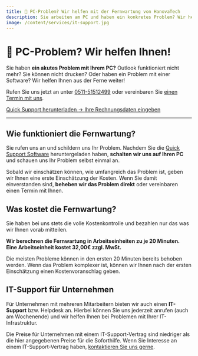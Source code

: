 ```yaml
---
title: 🚨 PC-Problem? Wir helfen mit der Fernwartung von HanovaTech
description: Sie arbeiten am PC und haben ein konkretes Problem? Wir helfen Ihnen aus der Ferne weiter! Mit unserer Fernwartung können wir Ihnen schnell und unkompliziert helfen, egal wo Sie sich gerade befinden.
image: /content/services/it-support.jpg
---
```


# 🚨 PC-Problem? Wir helfen Ihnen!

Sie haben **ein akutes Problem mit Ihrem PC?** Outlook funktioniert nicht mehr? Sie können nicht drucken? Oder haben ein Problem mit einer Software? Wir helfen Ihnen aus der Ferne weiter!

<span class="text-xl font-semibold">Rufen Sie uns jetzt an unter [0511-51512499](tel:+4951151512499) oder vereinbaren Sie [einen Termin mit uns](https://calendly.com/hanovatech/fernwartung).</span>

<div class="mt-12 not-prose">
  <a href="https://download.teamviewer.com/QS" target="_blank" class="rounded-md bg-blue-600 px-3.5 py-2.5 text-sm font-semibold text-white tracking-wide uppercase shadow-sm hover:bg-blue-500 focus-visible:outline focus-visible:outline-2 focus-visible:outline-offset-2 focus-visible:outline-blue-600 duration-200">
    Quick Support herunterladen <span aria-hidden="true">&rarr;</span>
  </a>

  <a href="#" class="mt-6 block text-sm font-semibold leading-6 text-gray-900">
    Ihre Rechnungsdaten eingeben
  </a>
</div>

---

## Wie funktioniert die Fernwartung?
Sie rufen uns an und schildern uns Ihr Problem. Nachdem Sie die [Quick Support Software](https://download.teamviewer.com/QS) heruntergeladen haben, **schalten wir uns auf Ihren PC** und schauen uns Ihr Problem selbst einmal an.

Sobald wir einschätzen können, wie umfangreich das Problem ist, geben wir Ihnen eine erste Einschätzung der Kosten. Wenn Sie damit einverstanden sind, **beheben wir das Problem direkt** oder vereinbaren einen Termin mit Ihnen.

## Was kostet die Fernwartung?
Sie haben bei uns stets die volle Kostenkontrolle und bezahlen nur das was wir Ihnen vorab mitteilen.

**Wir berechnen die Fernwartung in Arbeitseinheiten zu je 20 Minuten.**  
**Eine Arbeitseinheit kostet 32,00€ zzgl. MwSt.**

Die meisten Probleme können in den ersten 20 Minuten bereits behoben werden. Wenn das Problem komplexer ist, können wir Ihnen nach der ersten Einschätzung einen Kostenvoranschlag geben.

## IT-Support für Unternehmen
Für Unternehmen mit mehreren Mitarbeitern bieten wir auch einen **IT-Support** bzw. Helpdesk an. Hierbei können Sie uns jederzeit anrufen (auch am Wochenende) und wir helfen Ihnen bei Problemen mit Ihrer IT-Infrastruktur.

Die Preise für Unternehmen mit einem IT-Support-Vertrag sind niedriger als die hier angegebenen Preise für die Soforthilfe. Wenn Sie Interesse an einem IT-Support-Vertrag haben, [kontaktieren Sie uns gerne](/kontakt).